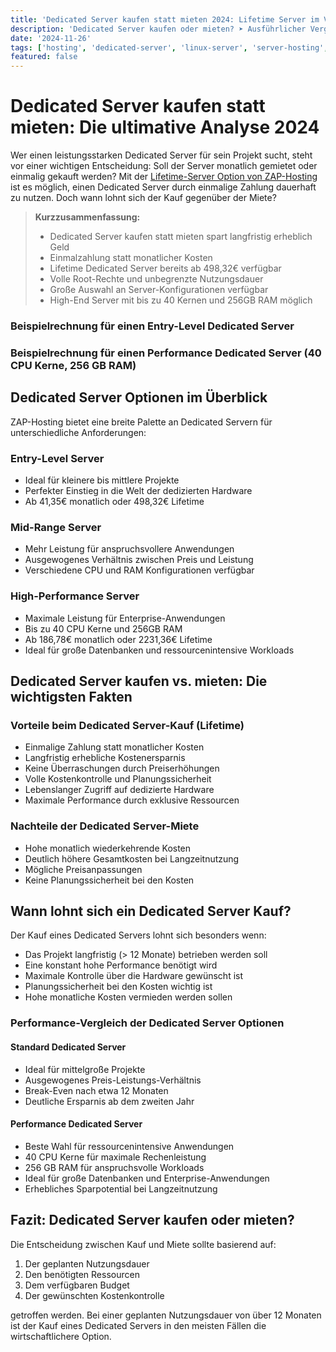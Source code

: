 ```yaml
---
title: 'Dedicated Server kaufen statt mieten 2024: Lifetime Server im Vergleich'
description: 'Dedicated Server kaufen oder mieten? ➤ Ausführlicher Vergleich für Dedicated Server ✓ Lifetime Server vs. monatliche Miete ✓ Kostenkalkulation & Vorteile beim Server-Kauf'
date: '2024-11-26'
tags: ['hosting', 'dedicated-server', 'linux-server', 'server-hosting', 'lifetime-server', 'root-server', 'server-kaufen']
featured: false
---
```


# Dedicated Server kaufen statt mieten: Die ultimative Analyse 2024

Wer einen leistungsstarken Dedicated Server für sein Projekt sucht, steht vor einer wichtigen Entscheidung: Soll der Server monatlich gemietet oder einmalig gekauft werden? Mit der [Lifetime-Server Option von ZAP-Hosting](https://zap-hosting.com/vserverhomepage) ist es möglich, einen Dedicated Server durch einmalige Zahlung dauerhaft zu nutzen. Doch wann lohnt sich der Kauf gegenüber der Miete?

> **Kurzzusammenfassung:**
> - Dedicated Server kaufen statt mieten spart langfristig erheblich Geld
> - Einmalzahlung statt monatlicher Kosten
> - Lifetime Dedicated Server bereits ab 498,32€ verfügbar
> - Volle Root-Rechte und unbegrenzte Nutzungsdauer
> - Große Auswahl an Server-Konfigurationen verfügbar
> - High-End Server mit bis zu 40 Kernen und 256GB RAM möglich

### Beispielrechnung für einen Entry-Level Dedicated Server
<PriceComparison
  title="Entry-Level Dedicated Server"
  monthlyRent={41.35}
  lifetimePrice={498.32}
  breakEvenMonths={12}
  savingsYear2={494.08}
  savingsYear5={1982.70}
/>

### Beispielrechnung für einen Performance Dedicated Server (40 CPU Kerne, 256 GB RAM)
<PriceComparison
  title="Performance Dedicated Server"
  monthlyRent={186.78}
  lifetimePrice={2231.36}
  breakEvenMonths={12}
  savingsYear2={2251.36}
  savingsYear5={8975.44}
/>

## Dedicated Server Optionen im Überblick

ZAP-Hosting bietet eine breite Palette an Dedicated Servern für unterschiedliche Anforderungen:

### Entry-Level Server
- Ideal für kleinere bis mittlere Projekte
- Perfekter Einstieg in die Welt der dedizierten Hardware
- Ab 41,35€ monatlich oder 498,32€ Lifetime

### Mid-Range Server
- Mehr Leistung für anspruchsvollere Anwendungen
- Ausgewogenes Verhältnis zwischen Preis und Leistung
- Verschiedene CPU und RAM Konfigurationen verfügbar

### High-Performance Server
- Maximale Leistung für Enterprise-Anwendungen
- Bis zu 40 CPU Kerne und 256GB RAM
- Ab 186,78€ monatlich oder 2231,36€ Lifetime
- Ideal für große Datenbanken und ressourcenintensive Workloads

## Dedicated Server kaufen vs. mieten: Die wichtigsten Fakten

### Vorteile beim Dedicated Server-Kauf (Lifetime)
- Einmalige Zahlung statt monatlicher Kosten
- Langfristig erhebliche Kostenersparnis
- Keine Überraschungen durch Preiserhöhungen
- Volle Kostenkontrolle und Planungssicherheit
- Lebenslanger Zugriff auf dedizierte Hardware
- Maximale Performance durch exklusive Ressourcen

### Nachteile der Dedicated Server-Miete
- Hohe monatlich wiederkehrende Kosten
- Deutlich höhere Gesamtkosten bei Langzeitnutzung
- Mögliche Preisanpassungen
- Keine Planungssicherheit bei den Kosten

## Wann lohnt sich ein Dedicated Server Kauf?

Der Kauf eines Dedicated Servers lohnt sich besonders wenn:
- Das Projekt langfristig (> 12 Monate) betrieben werden soll
- Eine konstant hohe Performance benötigt wird
- Maximale Kontrolle über die Hardware gewünscht ist
- Planungssicherheit bei den Kosten wichtig ist
- Hohe monatliche Kosten vermieden werden sollen

### Performance-Vergleich der Dedicated Server Optionen

#### Standard Dedicated Server
- Ideal für mittelgroße Projekte
- Ausgewogenes Preis-Leistungs-Verhältnis
- Break-Even nach etwa 12 Monaten
- Deutliche Ersparnis ab dem zweiten Jahr

#### Performance Dedicated Server
- Beste Wahl für ressourcenintensive Anwendungen
- 40 CPU Kerne für maximale Rechenleistung
- 256 GB RAM für anspruchsvolle Workloads
- Ideal für große Datenbanken und Enterprise-Anwendungen
- Erhebliches Sparpotential bei Langzeitnutzung

## Fazit: Dedicated Server kaufen oder mieten?

Die Entscheidung zwischen Kauf und Miete sollte basierend auf:
1. Der geplanten Nutzungsdauer
2. Den benötigten Ressourcen
3. Dem verfügbaren Budget
4. Der gewünschten Kostenkontrolle

getroffen werden. Bei einer geplanten Nutzungsdauer von über 12 Monaten ist der Kauf eines Dedicated Servers in den meisten Fällen die wirtschaftlichere Option.
